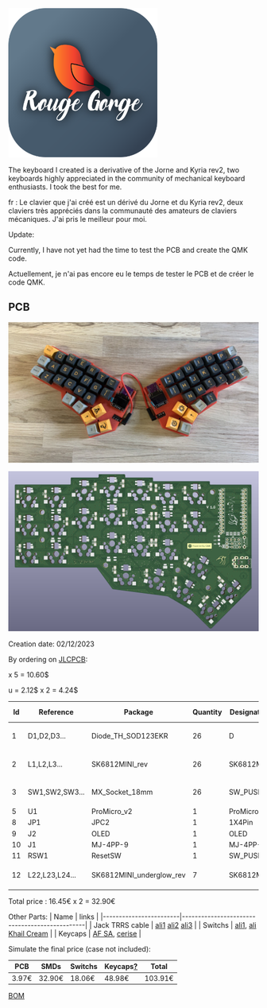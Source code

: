 
<img src="images/robinlogo.png" alt="alt text" width="300" height="300">

The keyboard I created is a derivative of the Jorne and Kyria rev2, two keyboards highly appreciated in the community of mechanical keyboard enthusiasts. I took the best for me.

fr : Le clavier que j'ai créé est un dérivé du Jorne et du Kyria rev2, deux claviers très appréciés dans la communauté des amateurs de claviers mécaniques. J'ai pris le meilleur pour moi.

Update: 

Currently, I have not yet had the time to test the PCB and create the QMK code.

Actuellement, je n'ai pas encore eu le temps de tester le PCB et de créer le code QMK.

## PCB

![](images/TestBuild.jpg)

![](images/PCB.PNG)


Creation date: 02/12/2023


By ordering on [JLCPCB](https://cart.jlcpcb.com/quote?orderType=1&stencilLayer=2&stencilWidth=100&stencilLength=100&stencilCounts=5):

x 5 = 10.60$

u = 2.12$ x 2 = 4.24$


| Id | Reference | Package | Quantity | Designation | Supplier and ref | Ali price |
|----|-----------|---------|----------|------------|-------------------|------|
| 1  | D1,D2,D3...| Diode_TH_SOD123EKR | 26 | D |  [aliexpress](https://fr.aliexpress.com/item/1005003631407506.html?spm=a2g0o.order_list.order_list_main.10.6f255e5bMe6RnY&gatewayAdapt=glo2fra) , [TME](https://www.tme.eu/fr/details/1n5711w-7-f/diodes-schottky-smd/diodes-incorporated/) | 0.0546€ x 26 = 1.42€ |
| 2  | L1,L2,L3...| SK6812MINI_rev | 26 | SK6812MINI |  [aliexpress](https://fr.aliexpress.com/item/1005003021596311.html?spm=a2g0o.order_list.order_list_main.20.6f255e5bMe6RnY&gatewayAdapt=glo2fra) | 0.0704€ x 26 = 1.83€ |
| 3  | SW1,SW2,SW3...| MX_Socket_18mm | 26 | SW_PUSH | [aliexpress](https://fr.aliexpress.com/item/1005003873653184.html?spm=a2g0o.order_list.order_list_main.55.6f255e5bMe6RnY&gatewayAdapt=glo2fra)  | 0.1285€ x 26 = 3.34€ |
| 5  | U1 | ProMicro_v2 | 1 | ProMicro | [aliexpress](https://fr.aliexpress.com/item/1005003622414316.html?spm=a2g0o.order_list.order_list_main.26.6f255e5bMe6RnY&gatewayAdapt=glo2fra)  | 6.155€ |
| 8  | JP1 | JPC2 | 1 |  1X4Pin | [aliexpress](https://fr.aliexpress.com/item/4000979967513.html?spm=a2g0o.productlist.main.15.5b3f66e9o9m0cy&algo_pvid=850782ff-bfc7-4801-b06f-c64a524add1d&algo_exp_id=850782ff-bfc7-4801-b06f-c64a524add1d-7&pdp_ext_f=%7B%22sku_id%22%3A%2210000013144422246%22%7D&pdp_npi=3%40dis%21EUR%210.95%210.91%21%21%21%21%21%4021227e5116761981638552814d0652%2110000013144422246%21sea%21FR%212090266028&curPageLogUid=i54TIsZb6YSi)  | 0.182€ |
| 9  | J2 | OLED | 1 | OLED |  [aliexpress](https://fr.aliexpress.com/item/33024849277.html?spm=a2g0o.order_list.order_list_main.288.3e135e5bkwqkdx&gatewayAdapt=glo2fra) | 3.10€ |
| 10 | J1 | MJ-4PP-9 | 1 | MJ-4PP-9 |  [aliexpress](https://fr.aliexpress.com/item/33029465106.html?spm=a2g0o.order_list.order_list_main.253.3e135e5bkwqkdx&gatewayAdapt=glo2fra) | 0.246€ |
| 11 | RSW1 | ResetSW | 1 | SW_PUSH | [aliexpress](https://fr.aliexpress.com/item/1005004067514307.html?spm=a2g0o.productlist.main.1.73f16315tgnplA&algo_pvid=d4307642-89a4-423d-b78d-a7bb9a884aa8&algo_exp_id=d4307642-89a4-423d-b78d-a7bb9a884aa8-0&pdp_ext_f=%7B%22sku_id%22%3A%2212000027928467484%22%7D&pdp_npi=3%40dis%21EUR%210.52%210.46%21%21%21%21%21%40211bea0816761983658792786d0728%2112000027928467484%21sea%21FR%212090266028&curPageLogUid=7tFJg1Tj6lU0)  | 0.137€ |
| 12 | L22,L23,L24... | SK6812MINI_underglow_rev | 7 | SK6812MINI |  [aliexpress](https://fr.aliexpress.com/item/1005003021596311.html?spm=a2g0o.order_list.order_list_main.20.3e135e5bkwqkdx&gatewayAdapt=glo2fra) | 0.0704€ x 7 = 0.49€ |


Total price : 16.45€ x 2 = 32.90€

Other Parts:
| Name | links |
|------------------------|-----------------------------------------------|
| Jack TRRS cable | [ali1](https://fr.aliexpress.com/item/1005003415667083.html?spm=a2g0o.productlist.main.37.3441d84fbFu5Hf&algo_pvid=1adb3a47-ca94-434c-803d-4ccde599e237&algo_exp_id=1adb3a47-ca94-434c-803d-4ccde599e237-18&pdp_ext_f=%7B%22sku_id%22%3A%2212000025692890634%22%7D&pdp_npi=3%40dis%21EUR%212.14%211.81%21%21%21%21%21%4021227d8316762009574963433d0686%2112000025692890634%21sea%21FR%212090266028&curPageLogUid=nj2yMe0X7UII) [ali2](https://fr.aliexpress.com/item/33006667627.html?spm=a2g0o.productlist.main.25.3441d84fbFu5Hf&algo_pvid=db7c9240-7399-4f47-bad7-a78af453f498&algo_exp_id=db7c9240-7399-4f47-bad7-a78af453f498-12&pdp_ext_f=%7B%22sku_id%22%3A%2267037901505%22%7D&pdp_npi=3%40dis%21EUR%212.33%212.1%21%21%21%21%21%4021227e5116762010359954759d0652%2167037901505%21sea%21FR%212090266028&curPageLogUid=f0e0CcMaVshO) [ali3](https://fr.aliexpress.com/item/1005002888851426.html?spm=a2g0o.productlist.main.3.3441d84fbFu5Hf&algo_pvid=f9d24cf2-f17b-4ef0-a9a0-7f2f2ca77156&algo_exp_id=f9d24cf2-f17b-4ef0-a9a0-7f2f2ca77156-1&pdp_ext_f=%7B%22sku_id%22%3A%2212000022630947685%22%7D&pdp_npi=3%40dis%21EUR%213.8%212.66%21%21%21%21%21%40211bda9b16762013003935948d0706%2112000022630947685%21sea%21FR%212090266028&curPageLogUid=8BMH4jwvmLwd) |
| Switchs | [ali1](https://fr.aliexpress.com/item/1005003436102892.html?spm=a2g0o.order_list.order_list_main.223.34db5e5bkYd3Bk&gatewayAdapt=glo2fra), [ali Khail Cream](https://fr.aliexpress.com/item/1005003694230110.html?spm=a2g0o.productlist.main.1.5385245cS4FtLp&algo_pvid=043b18d1-9122-4b42-8289-2a2ee88619fe&algo_exp_id=043b18d1-9122-4b42-8289-2a2ee88619fe-0&pdp_ext_f=%7B%22sku_id%22%3A%2212000026831639163%22%7D&pdp_npi=3%40dis%21EUR%21177.39%2172.73%21%21%21%21%21%402102188b16762015218328204d070d%2112000026831639163%21sea%21FR%212090266028&curPageLogUid=lFpdV2qDqqbg) |
| Keycaps | [AF SA](https://fr.aliexpress.com/item/1005003935785708.html?spm=a2g0o.order_list.order_list_main.5.41db5e5b7Wn8vO&gatewayAdapt=glo2fra), [cerise](https://fr.aliexpress.com/item/1005003932690197.html?gatewayAdapt=glo2fra) |

Simulate the final price (case not included):

| PCB | SMDs | Switchs | Keycaps[?](https://fr.aliexpress.com/item/1005003935785708.html?spm=a2g0o.order_list.order_list_main.5.41db5e5b7Wn8vO&gatewayAdapt=glo2fra) | Total |
|----------|----------|----------|----------|----------|
| 3.97€ | 32.90€ | 18.06€ | 48.98€ | 103.91€ |

[BOM](https://github.com/mornepousse/Morne/blob/jorne/doc/BOM.md)
